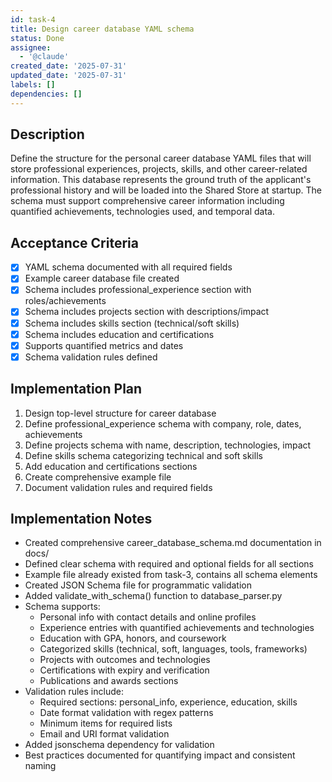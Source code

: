 ```yaml
---
id: task-4
title: Design career database YAML schema
status: Done
assignee:
  - '@claude'
created_date: '2025-07-31'
updated_date: '2025-07-31'
labels: []
dependencies: []
---
```


## Description

Define the structure for the personal career database YAML files that will store professional experiences, projects, skills, and other career-related information. This database represents the ground truth of the applicant's professional history and will be loaded into the Shared Store at startup. The schema must support comprehensive career information including quantified achievements, technologies used, and temporal data.

## Acceptance Criteria

- [x] YAML schema documented with all required fields
- [x] Example career database file created
- [x] Schema includes professional_experience section with roles/achievements
- [x] Schema includes projects section with descriptions/impact
- [x] Schema includes skills section (technical/soft skills)
- [x] Schema includes education and certifications
- [x] Supports quantified metrics and dates
- [x] Schema validation rules defined

## Implementation Plan

1. Design top-level structure for career database
2. Define professional_experience schema with company, role, dates, achievements
3. Define projects schema with name, description, technologies, impact
4. Define skills schema categorizing technical and soft skills
5. Add education and certifications sections
6. Create comprehensive example file
7. Document validation rules and required fields

## Implementation Notes

- Created comprehensive career_database_schema.md documentation in docs/
- Defined clear schema with required and optional fields for all sections
- Example file already existed from task-3, contains all schema elements
- Created JSON Schema file for programmatic validation
- Added validate_with_schema() function to database_parser.py
- Schema supports:
  - Personal info with contact details and online profiles
  - Experience entries with quantified achievements and technologies
  - Education with GPA, honors, and coursework
  - Categorized skills (technical, soft, languages, tools, frameworks)
  - Projects with outcomes and technologies
  - Certifications with expiry and verification
  - Publications and awards sections
- Validation rules include:
  - Required sections: personal_info, experience, education, skills
  - Date format validation with regex patterns
  - Minimum items for required lists
  - Email and URI format validation
- Added jsonschema dependency for validation
- Best practices documented for quantifying impact and consistent naming
